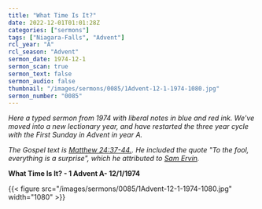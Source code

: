 ```yaml
---
title: "What Time Is It?"
date: 2022-12-01T01:01:28Z
categories: ["sermons"]
tags: ["Niagara-Falls", "Advent"]
rcl_year: "A"
rcl_season: "Advent"
sermon_date: 1974-12-1
sermon_scan: true
sermon_text: false
sermon_audio: false
thumbnail: "/images/sermons/0085/1Advent-12-1-1974-1080.jpg"
sermon_number: "0085"
---
```


_Here a typed sermon from 1974 with liberal notes in blue and red ink. We've moved into a new lectionary year, and have restarted the three year cycle with the First Sunday in Advent in year A._

<!--more-->

_The Gospel text is [Matthew 24:37-44.](https://lectionary.library.vanderbilt.edu/texts/?y=17134&z=a&d=1). He included the quote "To the fool, everything is a surprise", which he attributed to [Sam Ervin](https://en.wikipedia.org/wiki/Sam_Ervin)._

**What Time Is It? - 1 Advent A- 12/1/1974**

{{< figure src="/images/sermons/0085/1Advent-12-1-1974-1080.jpg" width="1080" >}}

